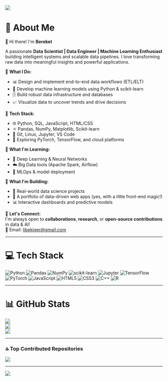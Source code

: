 <img src="https://files.oaiusercontent.com/file-2WEX5wVrp2cY5SMTZVUVG2?se=2025-03-06T18%3A35%3A50Z&sp=r&sv=2024-08-04&sr=b&rscc=max-age%3D604800%2C%20immutable%2C%20private&rscd=attachment%3B%20filename%3Dc568a854-46de-4ea5-a4bf-d45c4ac412af.webp&sig=9qDv/v5xgNtMdpxk%2BXZPXAmXPyNTTKVqdIyshELB3Tw%3D">

# 💫 About Me

👋 Hi there! I'm **Bereket**  

A passionate **Data Scientist | Data Engineer | Machine Learning Enthusiast** building intelligent systems and scalable data pipelines. I love transforming raw data into meaningful insights and powerful applications.

🔹 **What I Do:**  
- 📊 Design and implement end-to-end data workflows (ETL/ELT)  
- 🧠 Develop machine learning models using Python & scikit-learn  
- 🗄️ Build robust data infrastructure and databases  
- 📈 Visualize data to uncover trends and drive decisions  

🔹 **Tech Stack:**  
- 🌐 Python, SQL, JavaScript, HTML/CSS  
- ⚛️ Pandas, NumPy, Matplotlib, Scikit-learn  
- 🔧 Git, Linux, Jupyter, VS Code  
- 🚀 Exploring PyTorch, TensorFlow, and cloud platforms  

🔹 **What I'm Learning:**  
- 🤖 Deep Learning & Neural Networks  
- ☁️ Big Data tools (Apache Spark, Airflow)  
- 🔄 MLOps & model deployment  

🔹 **What I'm Building:**  
- 🚀 Real-world data science projects  
- 📂 A portfolio of data-driven web apps (yes, with a little front-end magic!)  
- 📊 Interactive dashboards and predictive models  

🔹 **Let's Connect:**  
I'm always open to **collaborations**, **research**, or **open-source contributions** in data & AI!  
📧 Email: [libekiger@gmail.com](mailto:libekiger@gmail.com)  

---

# 💻 Tech Stack

![Python](https://img.shields.io/badge/python-3670A0?style=for-the-badge&logo=python&logoColor=ffdd54)
![Pandas](https://img.shields.io/badge/pandas-%23150458.svg?style=for-the-badge&logo=pandas&logoColor=white)
![NumPy](https://img.shields.io/badge/numpy-%23013243.svg?style=for-the-badge&logo=numpy&logoColor=white)
![scikit-learn](https://img.shields.io/badge/scikit--learn-%23F7931E.svg?style=for-the-badge&logo=scikit-learn&logoColor=white)
![Jupyter](https://img.shields.io/badge/Jupyter-F37626?style=for-the-badge&logo=jupyter&logoColor=white)
![TensorFlow](https://img.shields.io/badge/TensorFlow-FF6F00?style=for-the-badge&logo=tensorflow&logoColor=white)
![PyTorch](https://img.shields.io/badge/PyTorch-EE4C2C?style=for-the-badge&logo=pytorch&logoColor=white)
![JavaScript](https://img.shields.io/badge/javascript-%23323330.svg?style=for-the-badge&logo=javascript&logoColor=%23F7DF1E)
![HTML5](https://img.shields.io/badge/html5-%23E34F26.svg?style=for-the-badge&logo=html5&logoColor=white)
![CSS3](https://img.shields.io/badge/css3-%231572B6.svg?style=for-the-badge&logo=css3&logoColor=white)
![C++](https://img.shields.io/badge/c++-%2300599C.svg?style=for-the-badge&logo=c%2B%2B&logoColor=white)
![R](https://img.shields.io/badge/r-%23276DC3.svg?style=for-the-badge&logo=r&logoColor=white)

---

# 📊 GitHub Stats

![](https://github-readme-stats.vercel.app/api?username=nebekisa&theme=dark&hide_border=false&include_all_commits=false&count_private=false)<br/>
![](https://nirzak-streak-stats.vercel.app/?user=nebekisa&theme=dark&hide_border=false)<br/>
![](https://github-readme-stats.vercel.app/api/top-langs/?username=nebekisa&theme=dark&hide_border=false&include_all_commits=false&count_private=false&layout=compact)

---

### 🔝 Top Contributed Repositories

![](https://github-contributor-stats.vercel.app/api?username=nebekisa&limit=5&theme=dark&combine_all_yearly_contributions=true)

---

[![](https://visitcount.itsvg.in/api?id=nebekisa&icon=0&color=0)](https://visitcount.itsvg.in)
